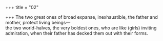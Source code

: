 +++
title = "02"

+++
 The two great ones of broad expanse, inexhaustible, the father and  mother, protect living beings—  
the two world-halves, the very boldest ones, who are like (girls) inviting  admiration, when their father has decked them out with their forms. 
